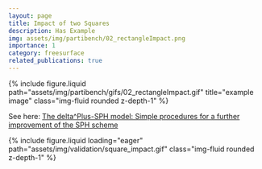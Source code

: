 ```yaml
---
layout: page
title: Impact of two Squares
description: Has Example
img: assets/img/partibench/02_rectangleImpact.png
importance: 1
category: freesurface
related_publications: true
---
```


{% include figure.liquid path="assets/img/partibench/gifs/02_rectangleImpact.gif" title="example image" class="img-fluid rounded z-depth-1" %}

See here: [The delta^Plus-SPH model: Simple procedures for a further improvement of the SPH scheme](https://www.sciencedirect.com/science/article/pii/S0045782516309112)

{% include figure.liquid loading="eager" path="assets/img/validation/square_impact.gif" class="img-fluid rounded z-depth-1" %}
